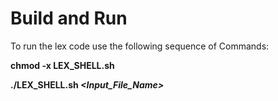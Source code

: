 # Build and Run

To run the lex code use the following sequence of Commands:




**chmod -x LEX_SHELL.sh**

**./LEX_SHELL.sh _<Input_File_Name>_**
